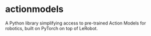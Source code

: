 # actionmodels
A Python library simplifying access to pre-trained Action Models for robotics, built on PyTorch on top of LeRobot.
